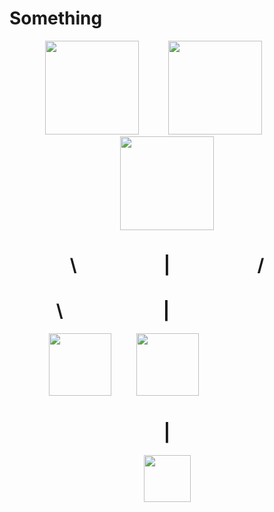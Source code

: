 
<h1 aligh="center">Something</h1>





<p>
  <p align="center"><img src="https://skillicons.dev/icons?i=py"width="150" height="150" > &nbsp&nbsp&nbsp&nbsp&nbsp&nbsp&nbsp&nbsp&nbsp&nbsp <img src="https://skillicons.dev/icons?i=unity"width="150" height="150" > &nbsp&nbsp&nbsp&nbsp&nbsp&nbsp&nbsp&nbsp&nbsp&nbsp <img src="https://skillicons.dev/icons?i=cpp"width="150" height="150" ></p>
  <h1 align="center">\&nbsp&nbsp&nbsp&nbsp&nbsp&nbsp&nbsp&nbsp&nbsp&nbsp&nbsp&nbsp&nbsp&nbsp&nbsp&nbsp&nbsp&nbsp&nbsp&nbsp&nbsp|&nbsp&nbsp&nbsp&nbsp&nbsp&nbsp&nbsp&nbsp&nbsp&nbsp&nbsp&nbsp&nbsp&nbsp&nbsp&nbsp&nbsp&nbsp&nbsp&nbsp&nbsp/</h1>
  <h1 align="center">\<span style="padding-left:160;">|<span style="padding-left:173;"></h1>
  <p align="center"><img src="https://skillicons.dev/icons?i=discord" width="100" height="100" ><span style="padding-left:40;"><img src="https://skillicons.dev/icons?i=cs" width="100" height="100" ><span style="padding-left:138;"></p>
  <h1 align="center">|</h1>
  <p align="center"><img src="https://skillicons.dev/icons?i=blender" width="75" height="75"></p>

</p>


<!--
**ArhanCrane/ArhanCrane** is a ✨ _special_ ✨ repository because its `README.md` (this file) appears on your GitHub profile.

Here are some ideas to get you started:

- 🔭 I’m currently working on ...
- 🌱 I’m currently learning ...
- 👯 I’m looking to collaborate on ...
- 🤔 I’m looking for help with ...
- 💬 Ask me about ...
- 📫 How to reach me: ...
- 😄 Pronouns: ...
- ⚡ Fun fact: ...
-->
